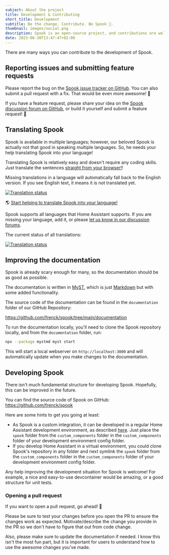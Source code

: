 ```yaml
---
subject: About the project
title: Development & Contributing
short_title: Development
subtitle: Be the change. Contribute. Be Spook 👻.
thumbnail: images/social.png
description: Spook is an open-source project, and contributions are welcome! Here is how you can contribute to Spook.
date: 2023-06-30T13:47:47+02:00
---
```


There are many ways you can contribute to the development of Spook.

## Reporting issues and submitting feature requests

Please report the bug on the [Spook issue tracker on GitHub](https://github.com/frenck/spook/issues). You can also submit a pull request with a fix. That would be even more awesome! 🤩

If you have a feature request, please share your idea on the [Spook discussion forum on GitHub](https://github.com/frenck/spook/discussions), or build it yourself and submit a feature request! 🤩

## Translating Spook

Spook is available in multiple languages; however, our beloved Spook is actually not that good in speaking multiple languages. So, he needs your help translating Spook into your language!

Translating Spook is relatively easy and doesn't require any coding skills. Just translate the sentences [straight from your browser!](https://hosted.weblate.org/engage/spook/)!

Missing translations in a language will automatically fall back to the English version. If you see English text, it means it is not translated yet.

[![Translation status](https://hosted.weblate.org/widgets/spook/-/integration/287x66-black.png)](https://hosted.weblate.org/engage/spook/)

🌎 [Start helping to translate Spook into your language!](https://hosted.weblate.org/engage/spook/)

Spook supports all languages that Home Assistant supports. If you are missing your language, add it, or please [let us know in our discussion forums](https://github.com/frenck/spook/discussions).

The current status of all translations:

[![Translation status](https://hosted.weblate.org/widgets/spook/-/integration/multi-auto.svg)](https://hosted.weblate.org/engage/spook/)

## Improving the documentation

Spook is already scary enough for many, so the documentation should be as good as possible.

The documentation is written in [MyST](https://mystmd.org/guide), which is just [Markdown](https://www.markdownguide.org/) but with some added functionality.

The source code of the documentation can be found in the `documentation` folder of our GitHub Repository:

<https://github.com/frenck/spook/tree/main/documentation>

To run the documentation locally, you'll need to clone the Spook repository locally, and from the `documentation` folder, run:

```bash
npx --package mystmd myst start
```

This will start a local webserver on `http://localhost:3000` and will automatically update when you make changes to the documentation.

## Developing Spook

There isn't much fundamental structure for developing Spook. Hopefully, this can be improved in the future.

You can find the source code of Spook on GitHub: <https://github.com/frenck/spook>

Here are some hints to get you going at least:

- As Spook is a custom integration, it can be developed in a regular Home Assistant development environment, as described [here](https://developers.home-assistant.io/docs/development_environment). Just place the `spook` folder from the `custom_components` folder in the `custom_components` folder of your development environment config folder.
- If you develop Home Assistant in a virtual environment, you could clone Spook's repository in any folder and next symlink the `spook` folder from the `custom_components` folder in the `custom_components` folder of your development environment config folder.

Any help improving the development situation for Spook is welcome! For example, a nice and easy-to-use devcontainer would be amazing, or a good structure for unit tests.

### Opening a pull request

If you want to open a pull request, go ahead! 🤩

Please be sure to test your changes before you open the PR to ensure the changes work as expected. Motivate/describe the change you provide in the PR so we don't have to figure that out from code change.

Also, please make sure to update the documentation if needed. I know this isn't the most fun part, but it is important for users to understand how to use the awesome changes you've made.
